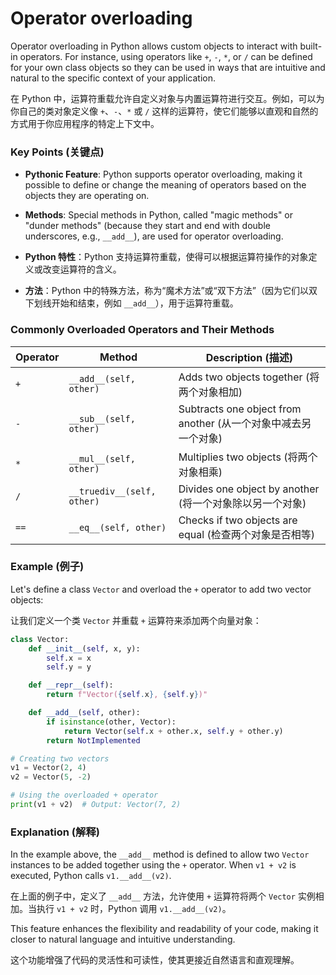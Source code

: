 # Operator overloading
Operator overloading in Python allows custom objects to interact with built-in operators. For instance, using operators like `+`, `-`, `*`, or `/` can be defined for your own class objects so they can be used in ways that are intuitive and natural to the specific context of your application.

在 Python 中，运算符重载允许自定义对象与内置运算符进行交互。例如，可以为你自己的类对象定义像 `+`、`-`、`*` 或 `/` 这样的运算符，使它们能够以直观和自然的方式用于你应用程序的特定上下文中。

### Key Points (关键点)
- **Pythonic Feature**: Python supports operator overloading, making it possible to define or change the meaning of operators based on the objects they are operating on.
- **Methods**: Special methods in Python, called "magic methods" or "dunder methods" (because they start and end with double underscores, e.g., `__add__`), are used for operator overloading.

- **Python 特性**：Python 支持运算符重载，使得可以根据运算符操作的对象定义或改变运算符的含义。
- **方法**：Python 中的特殊方法，称为“魔术方法”或“双下方法”（因为它们以双下划线开始和结束，例如 `__add__`），用于运算符重载。

### Commonly Overloaded Operators and Their Methods

| Operator | Method           | Description (描述)                           |
|----------|------------------|---------------------------------------------|
| `+`      | `__add__(self, other)`      | Adds two objects together (将两个对象相加) |
| `-`      | `__sub__(self, other)`      | Subtracts one object from another (从一个对象中减去另一个对象) |
| `*`      | `__mul__(self, other)`      | Multiplies two objects (将两个对象相乘) |
| `/`      | `__truediv__(self, other)` | Divides one object by another (将一个对象除以另一个对象) |
| `==`     | `__eq__(self, other)`      | Checks if two objects are equal (检查两个对象是否相等) |

### Example (例子)

Let's define a class `Vector` and overload the `+` operator to add two vector objects:

让我们定义一个类 `Vector` 并重载 `+` 运算符来添加两个向量对象：

```python
class Vector:
    def __init__(self, x, y):
        self.x = x
        self.y = y

    def __repr__(self):
        return f"Vector({self.x}, {self.y})"

    def __add__(self, other):
        if isinstance(other, Vector):
            return Vector(self.x + other.x, self.y + other.y)
        return NotImplemented

# Creating two vectors
v1 = Vector(2, 4)
v2 = Vector(5, -2)

# Using the overloaded + operator
print(v1 + v2)  # Output: Vector(7, 2)
```

### Explanation (解释)

In the example above, the `__add__` method is defined to allow two `Vector` instances to be added together using the `+` operator. When `v1 + v2` is executed, Python calls `v1.__add__(v2)`.

在上面的例子中，定义了 `__add__` 方法，允许使用 `+` 运算符将两个 `Vector` 实例相加。当执行 `v1 + v2` 时，Python 调用 `v1.__add__(v2)`。

This feature enhances the flexibility and readability of your code, making it closer to natural language and intuitive understanding.

这个功能增强了代码的灵活性和可读性，使其更接近自然语言和直观理解。
